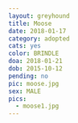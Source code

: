 ```yaml
---
layout: greyhound
title: Moose
date: 2018-01-17
category: adopted
cats: yes
color: BRINDLE
doa: 2018-01-21
dob: 2015-10-12
pending: no
pic: moose.jpg
sex: MALE
pics:
  - moose1.jpg
---
```


